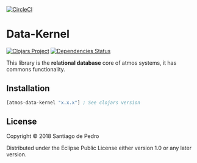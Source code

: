 [![CircleCI](https://circleci.com/gh/AtmosSystem/Data-Kernel.svg?style=svg)](https://circleci.com/gh/AtmosSystem/Data-Kernel)


# Data-Kernel
[![Clojars Project](https://img.shields.io/clojars/v/atmos-data-kernel.svg)](https://clojars.org/atmos-rdb-kernel)
[![Dependencies Status](https://versions.deps.co/AtmosSystem/Data-Kernel/status.png)](https://versions.deps.co/AtmosSystem/Data-Kernel)

This library is the **relational database** core of atmos systems, it has commons functionality.

## Installation

```clojure
[atmos-data-kernel "x.x.x"] ; See clojars version
```

## License

Copyright © 2018 Santiago de Pedro

Distributed under the Eclipse Public License either version 1.0 or  any later version.
